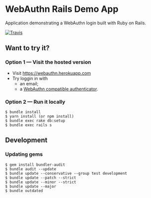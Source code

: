 # WebAuthn Rails Demo App

Application demonstrating a WebAuthn login built with Ruby on Rails.

[![Travis](https://img.shields.io/travis/cedarcode/webauthn-rails-demo-app/master.svg?style=flat-square)](https://travis-ci.org/cedarcode/webauthn-rails-demo-app)

## Want to try it?

### Option 1 — Visit the hosted version

* Visit https://webauthn.herokuapp.com
* Try loggin in with
  * an email;
  * a [WebAuthn compatible authenticator](https://github.com/cedarcode/webauthn-ruby#a-conforming-authenticator).


### Option 2 — Run it locally

```
$ bundle install
$ yarn install (or npm install)
$ bundle exec rake db:setup
$ bundle exec rails s
```

## Development

### Updating gems

```
$ gem install bundler-audit
$ bundle audit --update
$ bundle update --conservative --group test development
$ bundle update --patch --strict
$ bundle update --minor --strict
$ bundle update --major
$ bundle outdated
```
